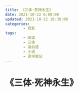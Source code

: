 ```yaml
---
title: 《三体·死神永生》
date: 2021-10-22 6:00:00
updated: 2021-10-22 16:38:00
categories:
        - 观影
tags:
        - 阅读
        - 三体
        - 读后感
        - 小说
        - 读书笔记
---
```


# 《三体·死神永生》
